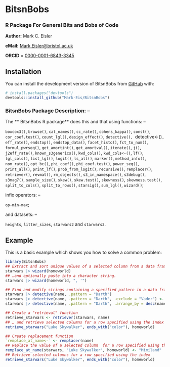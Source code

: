 
# BitsnBobs
### R Package For General Bits and Bobs of Code

**Author:** Mark C. Eisler

**eMail:** Mark.Eisler@bristol.ac.uk

**ORCID** = [0000-0001-6843-3345](https://orcid.org/0000-0001-6843-3345)

## Installation

You can install the development version of BitsnBobs from [GitHub](https://github.com/) with:

``` r
# install.packages("devtools")
devtools::install_github("Mark-Eis/BitsnBobs")
```
	
### BitsnBobs Package Description: –
The ** BitsnBobs R package** does this and that using functions: –

`boxcox3()`, `browse()`, `cat_names()`, `cc_rate()`, `cohens_kappa()`, `const()`, `cor_coef.test()`, `count_lgl()`,
`design_effect()`, `detective(), `detective<-()`, eff_rate()`, `endstop()`, `endstop_data()`, `facet_histo()`,
`fct_to_num()`, `formul_pwrseq()`, `get_amortint()`, `get_amortval()`, `iterate()`, `j()`, `j2eff_rate()`,
`known_s3generics()`, `kwd_cols()`, `kwd_cols<-()`, `lf()`, `lgl_cols()`, `list_lgl()`, `logit()`, `ls_all()`,
`marker()`, `method_info()`, `nom_rate()`, `opt_bc()`, `phi_coef()`, `phi_coef.test()`, `power_seq()`, `print_all()`,
`print_lf()`, `prob_from_logit()`, `recursive()`, `remplacer()`, `retriever()`, `revmat()`, `rm_objects()`,
`s3_in_namespace()`, `s3debug()`, `s3mag7()`, `sample_size()`, `skew()`, `skew.test()`, `skewness()`, `skewness.test()`,
`split_to_cols()`, `split_to_rows()`, `starsig()`, `sum_lgl()`, `wizard()`;

infix operators: –

`op-min-max`;

and datasets: –

`heights`, `litter_sizes`, `starwars2` and `starwars3`.

## Example

This is a basic example which shows you how to solve a common problem:

``` r
library(BitsnBobs)
## Extract and sort unique values of a selected column from a data frame
starwars |> wizard(homeworld)
## …and optionally paste into a character string.
starwars |> wizard(homeworld, ", '")

## Find and modify strings containing a specified pattern in a data frame character column
starwars |> detective(name, .pattern = "Darth")
starwars |> detective(name, .pattern = "Darth", .exclude = "Vader") <- "Darth The First"
starwars |> detective(name, .pattern = "Darth", .arrange_by = desc(name))

## Create a "retrieval" function
retrieve_starwars <- retriever(starwars, name)
## … and retrieve selected columns for a row specified using the index
retrieve_starwars("Luke Skywalker", ends_with("color"), homeworld)

## Create replacement function
`remplace_at_name<-` <- remplacer(name)
## Replace the value of a selected column  for a row specified using the index
remplace_at_name(starwars, "Luke Skywalker", homeworld) <- "Mimiland"
## Retrieve selected columns for a row specified using the index
retrieve_starwars("Luke Skywalker", ends_with("color"), homeworld)
```

